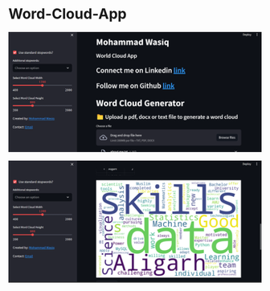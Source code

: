 # Word-Cloud-App

![img1](https://github.com/mohammadwasiq0/Word-Cloud-App/blob/main/img_1.png)

![img2](https://github.com/mohammadwasiq0/Word-Cloud-App/blob/main/img_2.png)
